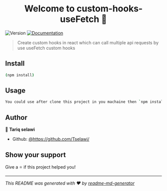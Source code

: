 <h1 align="center">Welcome to custom-hooks-useFetch 👋</h1>
<p>
  <img alt="Version" src="https://img.shields.io/badge/version-1.0.0-blue.svg?cacheSeconds=2592000" />
  <a href="https://reactjs.org/docs/hooks-reference.html#usereducer" target="_blank">
    <img alt="Documentation" src="https://img.shields.io/badge/documentation-yes-brightgreen.svg" />
  </a>
</p>

> Create custom hooks in react which can call multiple api requests by use useFetch custom hooks

## Install

```sh
(npm install)
```

## Usage

```sh
You could use after clone this project in you machaine then `npm install` and `Enjoy`
```

## Author

👤 **Tariq selawi**

* Github: [@https:\/\/github.com\/Tselawi\/](https://github.com/https:\/\/github.com\/Tselawi\/)

## Show your support

Give a ⭐️ if this project helped you!

***
_This README was generated with ❤️ by [readme-md-generator](https://github.com/kefranabg/readme-md-generator)_